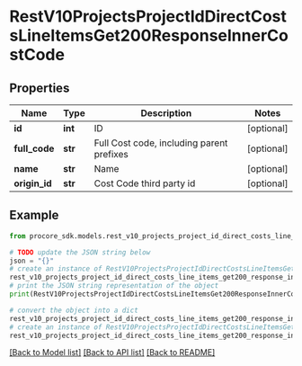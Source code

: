 # RestV10ProjectsProjectIdDirectCostsLineItemsGet200ResponseInnerCostCode


## Properties

Name | Type | Description | Notes
------------ | ------------- | ------------- | -------------
**id** | **int** | ID | [optional] 
**full_code** | **str** | Full Cost code, including parent prefixes | [optional] 
**name** | **str** | Name | [optional] 
**origin_id** | **str** | Cost Code third party id | [optional] 

## Example

```python
from procore_sdk.models.rest_v10_projects_project_id_direct_costs_line_items_get200_response_inner_cost_code import RestV10ProjectsProjectIdDirectCostsLineItemsGet200ResponseInnerCostCode

# TODO update the JSON string below
json = "{}"
# create an instance of RestV10ProjectsProjectIdDirectCostsLineItemsGet200ResponseInnerCostCode from a JSON string
rest_v10_projects_project_id_direct_costs_line_items_get200_response_inner_cost_code_instance = RestV10ProjectsProjectIdDirectCostsLineItemsGet200ResponseInnerCostCode.from_json(json)
# print the JSON string representation of the object
print(RestV10ProjectsProjectIdDirectCostsLineItemsGet200ResponseInnerCostCode.to_json())

# convert the object into a dict
rest_v10_projects_project_id_direct_costs_line_items_get200_response_inner_cost_code_dict = rest_v10_projects_project_id_direct_costs_line_items_get200_response_inner_cost_code_instance.to_dict()
# create an instance of RestV10ProjectsProjectIdDirectCostsLineItemsGet200ResponseInnerCostCode from a dict
rest_v10_projects_project_id_direct_costs_line_items_get200_response_inner_cost_code_from_dict = RestV10ProjectsProjectIdDirectCostsLineItemsGet200ResponseInnerCostCode.from_dict(rest_v10_projects_project_id_direct_costs_line_items_get200_response_inner_cost_code_dict)
```
[[Back to Model list]](../README.md#documentation-for-models) [[Back to API list]](../README.md#documentation-for-api-endpoints) [[Back to README]](../README.md)


